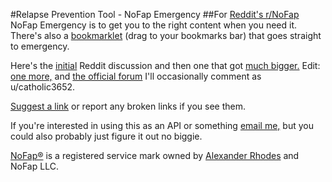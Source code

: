 #Relapse Prevention Tool - NoFap Emergency
##For [Reddit's r/NoFap](http://reddit.com/r/NoFap)
NoFap Emergency is to get you to the right content when you need it. 
There's also a [bookmarklet](http://emergency.nofap.org/director.php?cat=bookmarklet) (drag to your bookmarks bar) that goes straight to emergency.

Here's the [initial](http://www.reddit.com/r/NoFap/comments/2fvyhb/thank_you_for_the_relapse_prevention_tool/) Reddit discussion and then one that got [much bigger.](http://www.reddit.com/r/NoFap/comments/2g05rx/i_just_noticed_this_but_holy_shit_the_new_relapse/) Edit: [one more,](http://www.reddit.com/r/NoFap/comments/2grt82/emergency_nofap_tool_rocks/) and [the official forum](http://www.nofap.org/forum/showthread.php?21180-NoFap-s-Emergency-Relapse-Prevention-Tool)
I'll occasionally comment as u/catholic3652.

[Suggest a link](http://emergency.nofap.org/suggestor.php) or report any broken links if you see them.

If you're interested in using this as an API or something [email me,](mailto:jfische8@binghamton.edu) but you could also probably just figure it out no biggie.

[NoFap®](http://nofap.org) is a registered service mark owned by [Alexander Rhodes](http://www.alexanderrhodes.net) and NoFap LLC.
